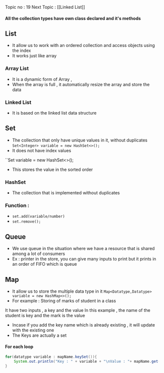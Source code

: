 Topic no : 19
Next Topic : [[Linked List]]


#### All the collection types have own class declared and it's methods
## List 
- It allow us to work with an ordered collection and access objects using the index
- It works just like array
### Array List
- It is a dynamic form of Array , 
- When the array is full , it automatically resize the array and store the data
### Linked List
- It is based on the linked list data structure
## Set 
- The collection that only have unique values in it, without duplicates
`` Set<Integer> variable = new HashSet<>(); ``
- It does not have index values

``Set<Integer> variable = new HashSet<>();
- This stores the value in the sorted order

### HashSet
- The collection that is implemented without duplicates 
### Function : 
- ``set.add(variable/number)``
- ``set.remove();``

## Queue
- We use queue in the situation where we have a resource that is shared among a lot of consumers 
- Ex : printer in the store, you can give many inputs to print but it prints in an order of FIFO which is queue
## Map
- It allow us to store the multiple data type in it
``Map<Datatype,Datatype> variable = new HashMap<>();``
- For example : Storing of marks of student in a class

It have two inputs , a key and the value
In this example , the name of the student is key and the mark is the value

- Incase if you add the key name which is already existing , it will update with the existing one
- The Keys are actually a set
#### For each loop

```Java
for(datatype variable : mapName.keySet()){
	System.out.println("Key : " + variable + "\nValue : "+ mapName.get(variable));
}
```

